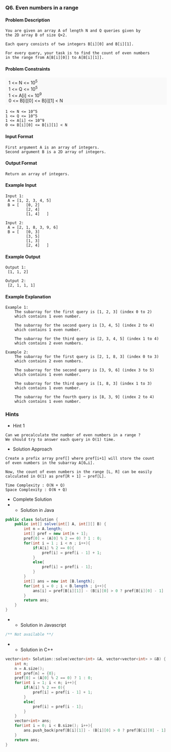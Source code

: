 ### Q6. Even numbers in a range
#### Problem Description
```text
You are given an array A of length N and Q queries given by 
the 2D array B of size Q×2.

Each query consists of two integers B[i][0] and B[i][1].

For every query, your task is to find the count of even numbers 
in the range from A[B[i][0]] to A[B[i][1]].
```
#### Problem Constraints
<div style="background-color: #f9f9f9; padding: 5px 10px; ">
    1 &lt;= N &lt;= 10<sup>5</sup><br>
    1 &lt;= Q &lt;= 10<sup>5</sup><br>
    1 &lt;= A[i] &lt;= 10<sup>9</sup><br>
    0 &lt;= B[i][0] &lt;= B[i][1] &lt; N
</div>

```text
1 <= N <= 10^5
1 <= Q <= 10^5
1 <= A[i] <= 10^9
0 <= B[i][0] <= B[i][1] < N
```
#### Input Format
```text
First argument A is an array of integers.
Second argument B is a 2D array of integers.
```
#### Output Format
```text
Return an array of integers.
```
#### Example Input
```text
Input 1:
 A = [1, 2, 3, 4, 5]
 B = [   [0, 2] 
         [2, 4]
         [1, 4]   ]

Input 2:
 A = [2, 1, 8, 3, 9, 6]
 B = [   [0, 3]
         [3, 5]
         [1, 3] 
         [2, 4]   ]
```
#### Example Output
```text
Output 1:
 [1, 1, 2]

Output 2:
 [2, 1, 1, 1]
```
#### Example Explanation
```text
Example 1:
    The subarray for the first query is [1, 2, 3] (index 0 to 2) 
    which contains 1 even number.
    
    The subarray for the second query is [3, 4, 5] (index 2 to 4) 
    which contains 1 even number.
    
    The subarray for the third query is [2, 3, 4, 5] (index 1 to 4) 
    which contains 2 even numbers.

Example 2:
    The subarray for the first query is [2, 1, 8, 3] (index 0 to 3) 
    which contains 2 even numbers.
    
    The subarray for the second query is [3, 9, 6] (index 3 to 5) 
    which contains 1 even number.
    
    The subarray for the third query is [1, 8, 3] (index 1 to 3) 
    which contains 1 even number.
    
    The subarray for the fourth query is [8, 3, 9] (index 2 to 4) 
    which contains 1 even number.
```
### Hints
* Hint 1
```text
Can we precalculate the number of even numbers in a range ?
We should try to answer each query in O(1) time.
```
* Solution Approach
```text
Create a prefix array pref[] where pref[i+1] will store the count 
of even numbers in the subarray A[0…i]. 

Now, the count of even numbers in the range [L, R] can be easily 
calculated in O(1) as pref[R + 1] – pref[L].

Time Complexity : O(N + Q)
Space Complexity : O(N + Q)
```
* Complete Solution
* * Solution in Java
```java
public class Solution {
    public int[] solve(int[] A, int[][] B) {
        int n = A.length;
        int[] pref = new int[n + 1];
        pref[0] = (A[0] % 2 == 0) ? 1 : 0;
        for(int i = 1 ; i < n ; i++){
            if(A[i] % 2 == 0){
                pref[i] = pref[i - 1] + 1;
            }
            else{
                pref[i] = pref[i - 1];
            }
        }
        int[] ans = new int [B.length];
        for(int i = 0 ; i < B.length ; i++){
            ans[i] = pref[B[i][1]] - (B[i][0] > 0 ? pref[B[i][0] - 1] : 0);
        }
        return ans;
    }
}
```
* * Solution in Javascript
```javascript
/** Not available **/
```
* * Solution in C++
```cpp
vector<int> Solution::solve(vector<int> &A, vector<vector<int> > &B) {
    int n;
    n = A.size();
    int pref[n] = {0};
    pref[0] = (A[0] % 2 == 0) ? 1 : 0;
    for(int i = 1; i < n; i++){
        if(A[i] % 2 == 0){
            pref[i] = pref[i - 1] + 1;
        }
        else{
            pref[i] = pref[i - 1];
        }
    }
    vector<int> ans;
    for(int i = 0; i < B.size(); i++){
        ans.push_back(pref[B[i][1]] - (B[i][0] > 0 ? pref[B[i][0] - 1] : 0) );
    }
    return ans;
}
```

